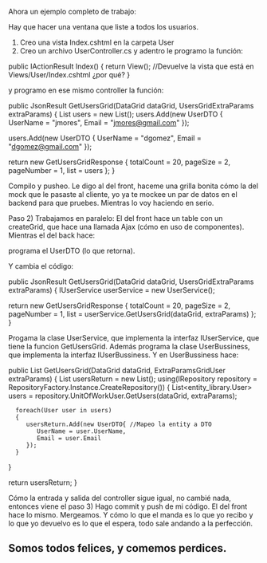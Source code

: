 Ahora un ejemplo completo de trabajo:

Hay que hacer una ventana que liste a todos los usuarios.

1) Creo una vista Index.cshtml en la carpeta User
2) Creo un archivo UserController.cs y adentro le programo la función:

public IActionResult Index()
{
   return View(); //Devuelve la vista que está en Views/User/Index.cshtml ¿por qué?
}

y programo en ese mismo controller la función:

public JsonResult GetUsersGrid(DataGrid dataGrid, UsersGridExtraParams extraParams)
{
   List<UserDTO> users = new List<UserDTO>();
   users.Add(new UserDTO
   {
      UserName = "jmores",
      Email = "jmores@gmail.com"
   });

   users.Add(new UserDTO
   {
      UserName = "dgomez",
      Email = "dgomez@gmail.com"
   });

   return new GetUsersGridResponse
   {
      totalCount = 20,
      pageSize = 2,
      pageNumber = 1,
      list = users
   };
}

Compilo y pusheo.
Le digo al del front, haceme una grilla bonita cómo la del mock que le pasaste al cliente, yo ya te mockee un par de datos en el backend para que pruebes.
Mientras lo voy haciendo en serio.

Paso 2) Trabajamos en paralelo:
El del front hace un table con un createGrid, que hace una llamada Ajax (cómo en uso de componentes).
Mientras el del back hace:

programa el UserDTO (lo que retorna).

Y cambia el código:

public JsonResult GetUsersGrid(DataGrid dataGrid, UsersGridExtraParams extraParams)
{
   IUserService userService = new UserService();

   return new GetUsersGridResponse
   {
      totalCount = 20,
      pageSize = 2,
      pageNumber = 1,
      list = userService.GetUsersGrid(dataGrid, extraParams)
   };
}

Progama la clase UserService, que implementa la interfaz IUserService, que tiene la funcion GetUsersGrid.
Además programa la clase UserBussiness, que implementa la interfaz IUserBussiness.
Y en UserBussiness hace:

public List<UserDTO> GetUsersGrid(DataGrid dataGrid, ExtraParamsGridUser extraParams)
{
   List<UserDTO> usersReturn = new List<UserDTO>();
   using(IRepository repository = RepositoryFactory.Instance.CreateRepository())
   {
      List<entity_library.User> users = repository.UnitOfWorkUser.GetUsers(dataGrid, extraParams);

      foreach(User user in users)
      {
         usersReturn.Add(new UserDTO{ //Mapeo la entity a DTO
            UserName = user.UserName,
            Email = user.Email
         });
      }
   }

   return usersReturn;
}

Cómo la entrada y salida del controller sigue igual, no cambié nada, entonces viene el paso 3)
Hago commit y push de mi código.
El del front hace lo mismo.
Mergeamos.
Y cómo lo que el manda es lo que yo recibo y lo que yo devuelvo es lo que el espera, todo sale andando a la perfección.

Somos todos felices, y comemos perdices.
--------------------------------------------------------------------------------------------------------------------------------------------